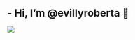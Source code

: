 <h1 style="font-size: 23px;">- Hi, I’m @evillyroberta 👀</h1>


<img src="https://media4.giphy.com/media/v1.Y2lkPTc5MGI3NjExODBtc2lydDJleHdzMW9ic3ZiaGczNXNjejM1bHkzemM4dmthYncycSZlcD12MV9pbnRlcm5hbF9naWZfYnlfaWQmY3Q9cw/pzvUEkOeAViy7VS7B6/giphy.gif" />
<!---
evillyroberta/evillyroberta is a ✨ special ✨ repository because its `README.md` (this file) appears on your GitHub profile.
You can click the Preview link to take a look at your changes.
--->
